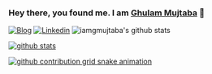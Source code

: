 ### Hey there, you found me. I am [Ghulam Mujtaba](https://www.gmujtaba.com/) 👋

[![Blog](https://img.shields.io/badge/Blog-F0773A?style=flat-square&logo=firefox-browser&logoColor=white)](https://www.gmujtaba.com/)
[![Linkedin](https://img.shields.io/badge/-LinkedIn-1568BF?style=flat-square&logo=Linkedin&logoColor=white)](https://www.linkedin.com/in/iamgmujtaba/)
![iamgmujtaba's github stats](https://github-readme-stats.vercel.app/api?username=iamgmujtaba&show_icons=true&count_private=true&hide=prs&theme=onedark)


[![github stats](https://github-readme-stats.vercel.app/api?username=iamgmujtaba&show_icons=true&hide_title=true&hide_border=true&theme=onedark)](https://www.gmujtaba.com/)

[![github contribution grid snake animation](https://cdn.jsdelivr.net/gh/iamgmujtaba/iamgmujtaba@output/github-contribution-grid-snake.svg)](https://github.com/iamgmujtaba)
